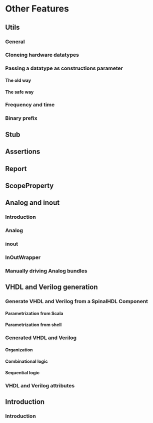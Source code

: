 # Other Features

## Utils
### General
### Cloneing hardware datatypes
### Passing a datatype as constructions parameter
#### The old way
#### The safe way
### Frequency and time
### Binary prefix


## Stub


## Assertions


## Report


## ScopeProperty


## Analog and inout
### Introduction
### Analog
### inout
### InOutWrapper
### Manually driving Analog bundles


## VHDL and Verilog generation
### Generate VHDL and Verilog from a SpinalHDL Component
#### Parametrization from Scala
#### Parametrization from shell
### Generated VHDL and Verilog
#### Organization
#### Combinational logic
#### Sequential logic
### VHDL and Verilog attributes


## Introduction
### Introduction

























<!-- ## Pysv

```python
import random

from pyhcl import *
from pysv import sv, DataType, Reference
from pyhcl.simulator import Simlite, DpiConfig
import random

class Add(BlackBox):
    io = IO(
        in1=Input(U.w(32)),
        out=Output(U.w(32))
    )


@sv(a=DataType.UInt, return_type=Reference(x=DataType.UInt))
def fn(a):
    return a + 10000


addpysvmodule(Add, fn)

class Rand(BlackBox):
    io = IO(
        in1=Input(U.w(32)),
        in2=Input(U.w(32)),
        out=Output(U.w(32))
    )


@sv(a=DataType.UInt, b=DataType.UInt, return_type=Reference(x=DataType.UInt))
def fn2(a, b):
    return random.randint(a, b)


addpysvmodule(Rand, fn2)
compile_and_binding_all()


class Top(Module):
    io = IO(
        a=Input(U.w(32)),
        b=Input(U.w(32)),
        c=Output(U.w(32))
    )

    wire = Wire(U.w(32))

    r = Rand()
    add = Add()
    r.io.in1 @= io.a
    r.io.in2 @= io.b
    wire @= r.io.out
    add.io.in1 @= wire
    io.c @= add.io.out



if __name__ == '__main__':
    cfg = DpiConfig()
    # Emitter.dumpVerilog(Emitter.dump(Emitter.emit(Top()), "Top.fir"))

    s = Simlite(Top(), harness_code=None, dpiconfig=cfg)
    s.step([20, 20])
    s.step([15, 100])
    s.step([1000, 2000])
    s.step([999, 2010])

```

## 仿真和混合仿真

## assert  

```python
from pyhcl import *


class AND(RawModule):
    io = IO(
        a=Input(U.w(1)),
        b=Input(U.w(1)),
        s=Output(U.w(1)),
    )

    myclock = Input(Clock())
    myreset = Input(Bool)
    io.s @= io.a ^ io.b
    _ = doAssert(myclock, io.a, io.s, "IF io.a is HIGH then io.s is HIGH")


if __name__ == '__main__':
    fa = AND()
    Emitter.dump(Emitter.emit(fa), "and.fir")
```

## 双向连接  
* `@`
  
## 内联FIRRTL -->